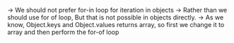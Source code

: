 -> We should not prefer for-in loop for iteration in objects
-> Rather than we should use for of loop, But that is not possible in objects directly.
-> As we know, Object.keys and Object.values returns array, so first we change it to array and then perform the for-of loop